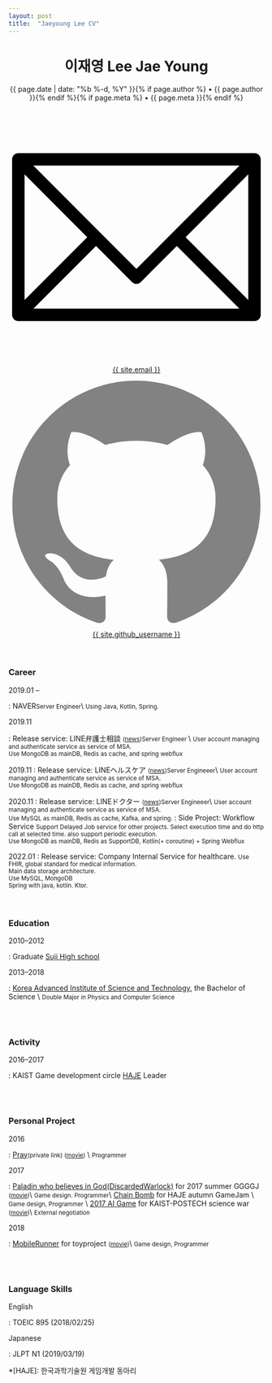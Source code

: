```yaml
---
layout: post
title:  "Jaeyoung Lee CV"
---
```


<header class="post-header">
  <h1 class="post-title">이재영 <span class="nobreak-container">Lee Jae Young</span></h1>
  <p class="post-meta">{{ page.date | date: "%b %-d, %Y" }}{% if page.author %} • {{ page.author }}{% endif %}{% if page.meta %} • {{ page.meta }}{% endif %}</p>
  <div class="footer-col-wrapper">
  <a href="mailto:{{ site.email }}" class="nobreak-container">
    <span class="icon  icon--github">
      <svg class="svg-icon" viewBox="2 2 16 16">
        <path d="M17.388,4.751H2.613c-0.213,0-0.389,0.175-0.389,0.389v9.72c0,0.216,0.175,0.389,0.389,0.389h14.775c0.214,0,0.389-0.173,0.389-0.389v-9.72C17.776,4.926,17.602,4.751,17.388,4.751 M16.448,5.53L10,11.984L3.552,5.53H16.448zM3.002,6.081l3.921,3.925l-3.921,3.925V6.081z M3.56,14.471l3.914-3.916l2.253,2.253c0.153,0.153,0.395,0.153,0.548,0l2.253-2.253l3.913,3.916H3.56z M16.999,13.931l-3.921-3.925l3.921-3.925V13.931z"></path>
      </svg>
    </span>
    <span class="username">{{ site.email }}</span>
  </a>
  <a href="https://github.com/{{ site.github_username }}" class="nobreak-container">
    <span class="icon  icon--github">
      <svg viewBox="0 0 16 16">
        <path fill="#828282" d="M7.999,0.431c-4.285,0-7.76,3.474-7.76,7.761 c0,3.428,2.223,6.337,5.307,7.363c0.388,0.071,0.53-0.168,0.53-0.374c0-0.184-0.007-0.672-0.01-1.32 c-2.159,0.469-2.614-1.04-2.614-1.04c-0.353-0.896-0.862-1.135-0.862-1.135c-0.705-0.481,0.053-0.472,0.053-0.472 c0.779,0.055,1.189,0.8,1.189,0.8c0.692,1.186,1.816,0.843,2.258,0.645c0.071-0.502,0.271-0.843,0.493-1.037 C4.86,11.425,3.049,10.76,3.049,7.786c0-0.847,0.302-1.54,0.799-2.082C3.768,5.507,3.501,4.718,3.924,3.65 c0,0,0.652-0.209,2.134,0.796C6.677,4.273,7.34,4.187,8,4.184c0.659,0.003,1.323,0.089,1.943,0.261 c1.482-1.004,2.132-0.796,2.132-0.796c0.423,1.068,0.157,1.857,0.077,2.054c0.497,0.542,0.798,1.235,0.798,2.082 c0,2.981-1.814,3.637-3.543,3.829c0.279,0.24,0.527,0.713,0.527,1.437c0,1.037-0.01,1.874-0.01,2.129 c0,0.208,0.14,0.449,0.534,0.373c3.081-1.028,5.302-3.935,5.302-7.362C15.76,3.906,12.285,0.431,7.999,0.431z"></path>
      </svg>
    </span>
    <span class="username">{{ site.github_username }}</span>
  </a>
  </div>
</header>

### Career

  2019.01 &ndash;

  : NAVER<small>Server Engineer</small>\\
  <small>Using Java, Kotlin, Spring.</small>

2019.11

: Release service: LINE弁護士相談 <small>([news][lineLaywerConsultNews])</small><small>Server Engineer </small>\\
<small>
User account managing and authenticate service as service of MSA. <br>
Use MongoDB as mainDB, Redis as cache, and spring webflux
</small>

2019.11
: Release service: LINEヘルスケア <small>([news][lineHealthCareNews])</small><small>Server Engineeer</small>\\
<small>
User account managing and authenticate service as service of MSA. <br>
Use MongoDB as mainDB, Redis as cache, and spring webflux
</small>

2020.11
: Release service: LINEドクター <small>([news][lindDoctorNews])</small><small>Server Engineeer</small>\\
<small>
User account managing and authenticate service as service of MSA. <br>
Use MySQL as mainDB, Redis as cache, Kafka, and spring.
</small>
: Side Project: Workflow Service
<small>
Support Delayed Job service for other projects. Select execution time and do http call at selected time. also support periodic execution. <br>
Use MongoDB as mainDB, Redis as SupportDB, Kotlin(+ coroutine) + Spring Webflux
</small>

2022.01
: Release service: Company Internal Service for healthcare.
<small>
Use FHIR, global standard for medical information.  <br>
Main data storage architecture.  <br>
Use MySQL, MongoDB  <br>
Spring with java, kotlin. Ktor.  <br>
</small>
<br><br>

### Education

2010&ndash;2012

: Graduate [Suji High school][sjhs]

[kaist]: http://www.kaist.ac.kr/
[sjhs]: http://www.suji.hs.kr/main.php


2013&ndash;2018

: [Korea Advanced Institute of Science and Technology][kaist], the Bachelor of Science \\
<small>Double Major in Physics and Computer Science</small>

<br><br>

### Activity

2016&ndash;2017

: KAIST Game development circle [HAJE][hajehp] Leader

<br><br>

### Personal Project

2016

: [Pray][pray]<small>(private link)   ([movie][prayMovie])</small> \\
<small>Programmer</small>


2017

: [Paladin who believes in God(DiscardedWarlock)][diswarlock] for 2017 summer GGGGJ <small>([movie][paladinMovie])</small>\\
<small>Game design. Programmer</small>\\
[Chain Bomb][chainbomb] for HAJE autumn GameJam \\
<small>Game design, Programmer</small> \\
[2017 AI Game][2017aigame] for KAIST-POSTECH science war <small>([movie][2017aigamemovie])</small>\\
<small>External negotiation</small>


2018

: [MobileRunner][mobilerunner] for toyproject <small>([movie][mobileRunnerMovie])</small>\\
<small>Game design, Programmer</small>




<br><br>

### Language Skills

English

: TOEIC 895 (2018/02/25)


Japanese

: JLPT N1 (2019/03/19)

[lineLaywerConsultNews]: https://linecorp.com/ja/pr/news/ja/2019/2987
[lineHealthCareNews]: https://linehealthcarecorp.com/ja
[lindDoctorNews]: https://japan.cnet.com/article/35163983/
[hajehp]: http://haje.org/
[mobilerunner]: https://github.com/jaeyounglee978/MobileRunner
[diswarlock]: https://bitbucket.org/jaeyounglee/discardedwarlock
[chainbomb]: https://bitbucket.org/jaeyounglee/chain-bomb
[2017aigame]: https://youtu.be/ComZNlHgpak
[pray]: https://bitbucket.org/zenta0027/pray
[prayMovie]: https://youtu.be/je0OS2ktQrE
[paladinMovie]: https://youtu.be/nnh19z0hYZg
[2017aigamemovie]: https://youtu.be/ComZNlHgpak
[mobileRunnerMovie]: https://youtu.be/dYTaNsyl4lw
*[HAJE]: 한국과학기술원 게임개발 동아리

